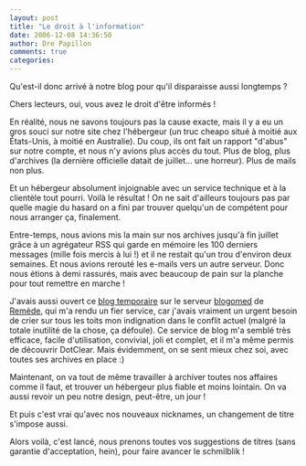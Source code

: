 ```yaml
---
layout: post
title: "Le droit à l'information"
date: 2006-12-08 14:36:50
author: Dre Papillon
comments: true
categories: 
---
```



Qu'est-il donc arrivé à notre blog pour qu'il disparaisse aussi longtemps ?

Chers lecteurs, oui, vous avez le droit d'être informés !

En réalité, nous ne savons toujours pas la cause exacte, mais il y a eu un gros souci sur notre site chez l'hébergeur (un truc cheapo situé à moitié aux États-Unis, à moitié en Australie). Du coup, ils ont fait un rapport "d'abus" sur notre compte, et nous n'y avions plus accès du tout. Plus de blog, plus d'archives (la dernière officielle datait de juillet... une horreur). Plus de mails non plus.

Et un hébergeur absolument injoignable avec un service technique et à la clientèle tout pourri. Voilà le résultat ! On ne sait d'ailleurs toujours pas par quelle magie du hasard on a fini par trouver quelqu'un de compétent pour nous arranger ça, finalement.

Entre-temps, nous avions mis la main sur nos archives jusqu'à fin juillet grâce à un agrégateur RSS qui garde en mémoire les 100 derniers messages (mille fois mercis à lui !) et il ne restait qu'un trou d'environ deux semaines. Et nous avions rerouté les e-mails vers un autre serveur. Donc nous étions à demi rassurés, mais avec beaucoup de pain sur la planche pour tout remettre en marche !

J'avais aussi ouvert ce [blog temporaire](http://drepapillon.blogomed.com) sur le serveur [blogomed](http://www.blogomed.com/) de [Remède](http://www.remede.org/), qui m'a rendu un fier service, car j'avais vraiment un urgent besoin de crier sur tous les toits mon indignation dans le conflit actuel (malgré la totale inutilité de la chose, ça défoule). Ce service de blog m'a semblé très efficace, facile d'utilisation, convivial, joli et complet, et il m'a même permis de découvrir DotClear. Mais évidemment, on se sent mieux chez soi, avec toutes ses archives en place :)

Maintenant, on va tout de même travailler à archiver toutes nos affaires comme il faut, et trouver un hébergeur plus fiable et moins lointain. On va aussi revoir un peu notre design, peut-être, un jour !

Et puis c'est vrai qu'avec nos nouveaux nicknames, un changement de titre s'impose aussi.

Alors voilà, c'est lancé, nous prenons toutes vos suggestions de titres (sans garantie d'acceptation, hein), pour faire avancer le schmilblik !